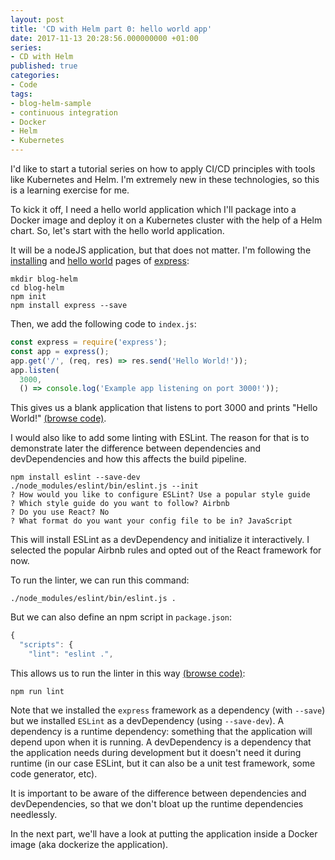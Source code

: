 ```yaml
---
layout: post
title: 'CD with Helm part 0: hello world app'
date: 2017-11-13 20:28:56.000000000 +01:00
series:
- CD with Helm
published: true
categories:
- Code
tags:
- blog-helm-sample
- continuous integration
- Docker
- Helm
- Kubernetes
---
```


I'd like to start a tutorial series on how to apply CI/CD principles with tools like Kubernetes and Helm. I'm extremely new in these technologies, so this is a learning exercise for me.

<!--more-->

To kick it off, I need a hello world application which I'll package into a Docker image and deploy it on a Kubernetes cluster with the help of a Helm chart. So, let's start with the hello world application.

It will be a nodeJS application, but that does not matter. I'm following the <a href="https://expressjs.com/en/starter/installing.html" target="_blank" rel="noopener">installing</a> and <a href="https://expressjs.com/en/starter/hello-world.html" target="_blank" rel="noopener">hello world</a> pages of <a href="https://expressjs.com/" target="_blank" rel="noopener">express</a>:

```
mkdir blog-helm
cd blog-helm
npm init
npm install express --save
```

Then, we add the following code to <code>index.js</code>:

```javascript
const express = require('express');
const app = express();
app.get('/', (req, res) => res.send('Hello World!'));
app.listen(
  3000,
  () => console.log('Example app listening on port 3000!'));
```

This gives us a blank application that listens to port 3000 and prints "Hello World!" <a href="https://github.com/ngeor/blog-helm/tree/8efb8a2a74f57b1173a45ae56e371787da6787e4" target="_blank">(browse code)</a>.

I would also like to add some linting with ESLint. The reason for that is to demonstrate later the difference between dependencies and devDependencies and how this affects the build pipeline.

```
npm install eslint --save-dev
./node_modules/eslint/bin/eslint.js --init
? How would you like to configure ESLint? Use a popular style guide
? Which style guide do you want to follow? Airbnb
? Do you use React? No
? What format do you want your config file to be in? JavaScript
```

This will install ESLint as a devDependency and initialize it interactively. I selected the popular Airbnb rules and opted out of the React framework for now.

To run the linter, we can run this command:

```
./node_modules/eslint/bin/eslint.js .
```

But we can also define an npm script in <code>package.json</code>:

```javascript
{
  "scripts": {
    "lint": "eslint .",
```

This allows us to run the linter in this way <a href="https://github.com/ngeor/blog-helm/tree/f70b80c791167a2eef1c542951a00753b48a1671" target="_blank">(browse code)</a>:

```
npm run lint
```

Note that we installed the <code>express</code> framework as a dependency (with <code>--save</code>) but we installed <code>ESLint</code> as a devDependency (using <code>--save-dev</code>). A dependency is a runtime dependency: something that the application will depend upon when it is running. A devDependency is a dependency that the application needs during development but it doesn't need it during runtime (in our case ESLint, but it can also be a unit test framework, some code generator, etc).

It is important to be aware of the difference between dependencies and devDependencies, so that we don't bloat up the runtime dependencies needlessly.

In the next part, we'll have a look at putting the application inside a Docker image (aka dockerize the application).
